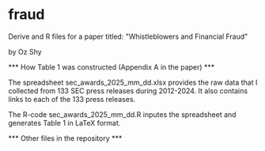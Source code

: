 # fraud
Derive and R files for a paper titled: "Whistleblowers and Financial Fraud"

by Oz Shy

*** How Table 1 was constructed (Appendix A in the paper) ***

The spreadsheet sec_awards_2025_mm_dd.xlsx provides the raw data that I collected from 133 SEC press releases during 2012-2024. It also contains links to each of the 133 press releases. 

The R-code sec_awards_2025_mm_dd.R inputes the spreadsheet and generates Table 1 in LaTeX format. 

*** Other files in the repository ***


